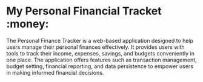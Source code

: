 # My Personal Financial Tracket :money:

The Personal Finance Tracker is a web-based application designed to help users manage their personal 
finances effectively. It provides users with tools to track their income, expenses, savings, and
budgets conveniently in one place. The application offers features such as transaction management, budget 
setting, financial reporting, and data persistence to empower users in making informed financial decisions.



